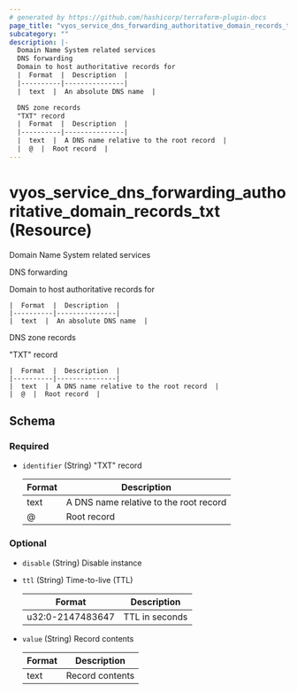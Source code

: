 ```yaml
---
# generated by https://github.com/hashicorp/terraform-plugin-docs
page_title: "vyos_service_dns_forwarding_authoritative_domain_records_txt Resource - vyos"
subcategory: ""
description: |-
  Domain Name System related services
  DNS forwarding
  Domain to host authoritative records for
  |  Format  |  Description  |
  |----------|---------------|
  |  text  |  An absolute DNS name  |

  DNS zone records
  "TXT" record
  |  Format  |  Description  |
  |----------|---------------|
  |  text  |  A DNS name relative to the root record  |
  |  @  |  Root record  |
---
```


# vyos_service_dns_forwarding_authoritative_domain_records_txt (Resource)

Domain Name System related services

DNS forwarding

Domain to host authoritative records for

    |  Format  |  Description  |
    |----------|---------------|
    |  text  |  An absolute DNS name  |

DNS zone records

"TXT" record

    |  Format  |  Description  |
    |----------|---------------|
    |  text  |  A DNS name relative to the root record  |
    |  @  |  Root record  |



<!-- schema generated by tfplugindocs -->
## Schema

### Required

- `identifier` (String) "TXT" record

    |  Format  |  Description  |
    |----------|---------------|
    |  text  |  A DNS name relative to the root record  |
    |  @  |  Root record  |

### Optional

- `disable` (String) Disable instance
- `ttl` (String) Time-to-live (TTL)

    |  Format  |  Description  |
    |----------|---------------|
    |  u32:0-2147483647  |  TTL in seconds  |
- `value` (String) Record contents

    |  Format  |  Description  |
    |----------|---------------|
    |  text  |  Record contents  |
